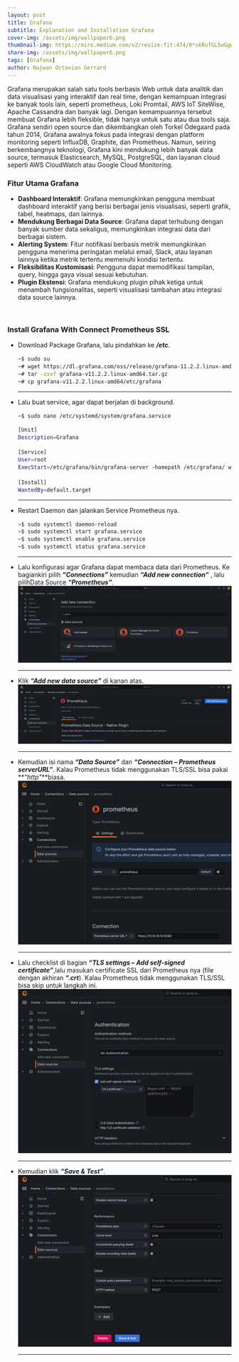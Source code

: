 ```yaml
---
layout: post
title: Grafana
subtitle: Explanation and Installation Grafana
cover-img: /assets/img/wallpaper6.png
thumbnail-img: https://miro.medium.com/v2/resize:fit:474/0*skRufGL5uGgwAAoa.jpeg
share-img: /assets/img/wallpaper6.png
tags: [Grafana]
author: Najwan Octavian Gerrard
---
```


Grafana merupakan salah satu tools berbasis Web untuk data analitik dan data visualisasi yang interaktif dan real time, dengan kemampuan integrasi ke banyak tools lain, seperti prometheus, Loki Promtail, AWS IoT SiteWise, Apache Cassandra dan banyak lagi. Dengan kemampuannya tersebut membuat Grafana lebih fleksible, tidak hanya untuk satu atau dua tools saja. Grafana sendiri open source dan dikembangkan oleh Torkel Ödegaard pada tahun 2014, Grafana awalnya fokus pada integrasi dengan platform monitoring seperti InfluxDB, Graphite, dan Prometheus. Namun, seiring berkembangnya teknologi, Grafana kini mendukung lebih banyak data source, termasuk Elasticsearch, MySQL, PostgreSQL, dan layanan cloud seperti AWS CloudWatch atau Google Cloud Monitoring.

### Fitur Utama Grafana

- **Dashboard Interaktif**: Grafana memungkinkan pengguna membuat dashboard interaktif yang berisi berbagai jenis visualisasi, seperti grafik, tabel, heatmaps, dan lainnya.
- **Mendukung Berbagai Data Source**: Grafana dapat terhubung dengan banyak sumber data sekaligus, memungkinkan integrasi data dari berbagai sistem.
- **Alerting System**: Fitur notifikasi berbasis metrik memungkinkan pengguna menerima peringatan melalui email, Slack, atau layanan lainnya ketika metrik tertentu memenuhi kondisi tertentu.
- **Fleksibilitas Kustomisasi**: Pengguna dapat memodifikasi tampilan, query, hingga gaya visual sesuai kebutuhan.
- **Plugin Ekstensi**: Grafana mendukung plugin pihak ketiga untuk menambah fungsionalitas, seperti visualisasi tambahan atau integrasi data source lainnya.

<br>

### Install Grafana With Connect Prometheus SSL

- Download Package Grafana, lalu pindahkan ke **_/etc_**.
  ```bash
  ~$ sudo su
  ~# wget https://dl.grafana.com/oss/release/grafana-11.2.2.linux-amd64.tar.gz
  ~# tar -zxvf grafana-v11.2.2.linux-amd64.tar.gz
  ~# cp grafana-v11.2.2.linux-amd64/etc/grafana
  ```

  ---
- Lalu buat service, agar dapat berjalan di background.
  ```bash
  ~$ sudo nano /etc/systemd/system/grafana.service
  ```
  ```bash
  [Unit]
  Description=Grafana
  
  [Service]
  User=root
  ExecStart=/etc/grafana/bin/grafana-server -homepath /etc/grafana/ web
  
  [Install]
  WantedBy=default.target
  ```
  
  ---
- Restart Daemon dan jalankan Service Prometheus nya.
  ```bash
  ~$ sudo systemctl daemon-reload
  ~$ sudo systemctl start grafana.service
  ~$ sudo systemctl enable grafana.service
  ~$ sudo systemctl status grafana.service
  ```
  
  ---
- Lalu konfigurasi agar Grafana dapat membaca data dari Prometheus. Ke bagiankiri pilih **_“Connections”_**  kemudian **_“Add new connection”_** , lalu pilihData Source **_“Prometheus”_**.
  ![Branching](../assets/images/grafana/data_source_1.png)

  ---
- Klik **_“Add new data source”_** di kanan atas.
  ![Branching](../assets/images/grafana/data_source_2.png)
  
  ---
- Kemudian isi nama **_“Data Source”_** dan **_“Connection – Prometheus serverURL”_**. Kalau Prometheus tidak menggunakan TLS/SSL bisa pakai **_"http"_**biasa.
  ![Branching](../assets/images/grafana/data_source_3.png)
  
  ---
- Lalu checklist di bagian **_“TLS settings – Add self-signed certificate”_**,lalu masukan certificate SSL dari Prometheus nya (file dengan akhiran **_“.crt_**). Kalau Prometheus tidak menggunakan TLS/SSL bisa skip untuk langkah ini.
  ![Branching](../assets/images/grafana/data_source_4.png)
  
  ---
- Kemudian klik **_“Save & Test”_**.
  ![Branching](../assets/images/grafana/data_source_5.png)
  
  ---
  